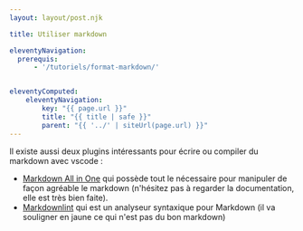 ```yaml
---
layout: layout/post.njk

title: Utiliser markdown

eleventyNavigation:
  prerequis:
      - '/tutoriels/format-markdown/'


eleventyComputed:
    eleventyNavigation:
        key: "{{ page.url }}"
        title: "{{ title | safe }}"
        parent: "{{ '../' | siteUrl(page.url) }}"
---
```


Il existe aussi deux plugins intéressants pour écrire ou compiler du markdown avec vscode :

- [Markdown All in One](https://marketplace.visualstudio.com/items?itemName=yzhang.markdown-all-in-one) qui possède tout le nécessaire pour manipuler de façon agréable le markdown (n'hésitez pas à regarder la documentation, elle est très bien faite).
- [Markdownlint](https://marketplace.visualstudio.com/items?itemName=DavidAnson.vscode-markdownlint) qui est un analyseur syntaxique pour Markdown (il va souligner en jaune ce qui n'est pas du bon markdown)
